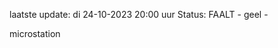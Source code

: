 laatste update: 
di 24-10-2023 20:00   uur 
Status: FAALT - geel - 
<div class="service Y">microstation</div>